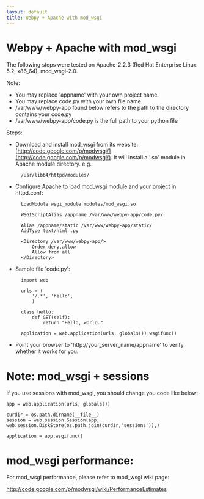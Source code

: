 ```yaml
---
layout: default
title: Webpy + Apache with mod_wsgi
---
```


# Webpy + Apache with mod_wsgi

The following steps were tested on Apache-2.2.3 (Red Hat Enterprise Linux 5.2, x86_64), mod_wsgi-2.0.

Note:

* You may replace 'appname' with your own project name.
* You may replace code.py with your own file name.
* /var/www/webpy-app found below refers to the path to the directory contains your code.py
* /var/www/webpy-app/code.py is the full path to your python file

Steps:

* Download and install mod_wsgi from its website: [http://code.google.com/p/modwsgi/](http://code.google.com/p/modwsgi/). It will install a '.so' module in Apache module directory. e.g.

        /usr/lib64/httpd/modules/

* Configure Apache to load mod_wsgi module and your project in httpd.conf:

        LoadModule wsgi_module modules/mod_wsgi.so

        WSGIScriptAlias /appname /var/www/webpy-app/code.py/

        Alias /appname/static /var/www/webpy-app/static/
        AddType text/html .py

        <Directory /var/www/webpy-app/>
            Order deny,allow
            Allow from all
        </Directory>

* Sample file 'code.py':

        import web

        urls = (
            '/.*', 'hello',
            )

        class hello:
            def GET(self):
                return "Hello, world."

        application = web.application(urls, globals()).wsgifunc()

* Point your browser to 'http://your_server_name/appname' to verify whether it works for you.

# Note: mod_wsgi + sessions

If you use sessions with mod_wsgi, you should change you code like below:

    app = web.application(urls, globals())

    curdir = os.path.dirname(__file__)
    session = web.session.Session(app, web.session.DiskStore(os.path.join(curdir,'sessions')),)

    application = app.wsgifunc()

# mod_wsgi performance:
For mod_wsgi performance, please refer to mod_wsgi wiki page:

<http://code.google.com/p/modwsgi/wiki/PerformanceEstimates>